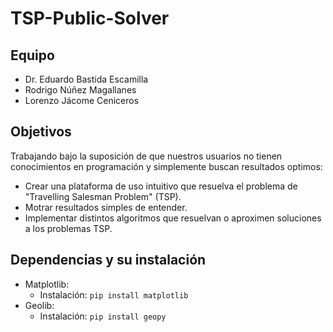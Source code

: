 # TSP-Public-Solver
## Equipo
* Dr. Eduardo Bastida Escamilla
* Rodrigo Núñez Magallanes
* Lorenzo Jácome Ceniceros
## Objetivos
Trabajando bajo la suposición de que nuestros usuarios no tienen conocimientos en programación y simplemente buscan resultados optimos:
* Crear una plataforma de uso intuitivo que resuelva el problema de "Travelling Salesman Problem" (TSP).
* Motrar resultados simples de entender. 
* Implementar distintos algoritmos que resuelvan o aproximen soluciones a los problemas TSP. 
## Dependencias y su instalación
* Matplotlib:
  * Instalación: `pip install matplotlib`
* Geolib:
  * Instalación: `pip install geopy`
